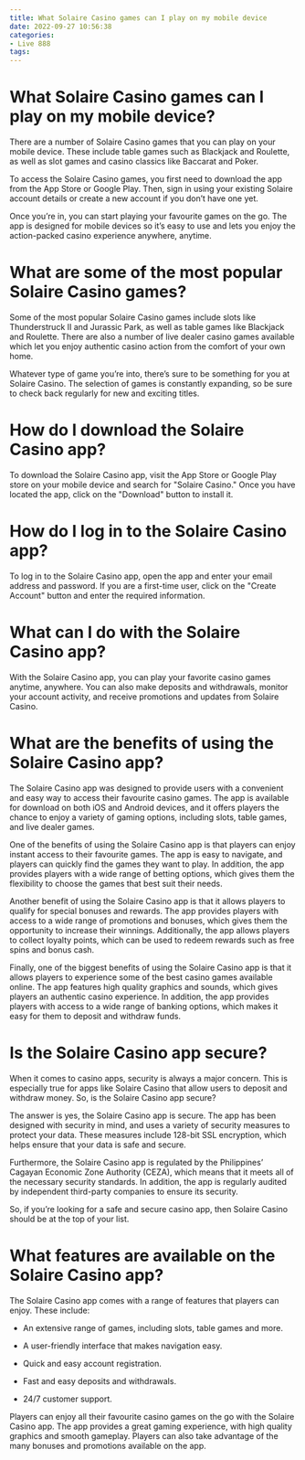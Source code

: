 ```yaml
---
title: What Solaire Casino games can I play on my mobile device
date: 2022-09-27 10:56:38
categories:
- Live 888
tags:
---
```



#  What Solaire Casino games can I play on my mobile device?

There are a number of Solaire Casino games that you can play on your mobile device. These include table games such as Blackjack and Roulette, as well as slot games and casino classics like Baccarat and Poker.

To access the Solaire Casino games, you first need to download the app from the App Store or Google Play. Then, sign in using your existing Solaire account details or create a new account if you don’t have one yet.

Once you’re in, you can start playing your favourite games on the go. The app is designed for mobile devices so it’s easy to use and lets you enjoy the action-packed casino experience anywhere, anytime.

# What are some of the most popular Solaire Casino games?

Some of the most popular Solaire Casino games include slots like Thunderstruck II and Jurassic Park, as well as table games like Blackjack and Roulette. There are also a number of live dealer casino games available which let you enjoy authentic casino action from the comfort of your own home.

Whatever type of game you’re into, there’s sure to be something for you at Solaire Casino. The selection of games is constantly expanding, so be sure to check back regularly for new and exciting titles.

#  How do I download the Solaire Casino app?

To download the Solaire Casino app, visit the App Store or Google Play store on your mobile device and search for "Solaire Casino." Once you have located the app, click on the "Download" button to install it.

# How do I log in to the Solaire Casino app?

To log in to the Solaire Casino app, open the app and enter your email address and password. If you are a first-time user, click on the "Create Account" button and enter the required information.

# What can I do with the Solaire Casino app?

With the Solaire Casino app, you can play your favorite casino games anytime, anywhere. You can also make deposits and withdrawals, monitor your account activity, and receive promotions and updates from Solaire Casino.

#  What are the benefits of using the Solaire Casino app?

The Solaire Casino app was designed to provide users with a convenient and easy way to access their favourite casino games. The app is available for download on both iOS and Android devices, and it offers players the chance to enjoy a variety of gaming options, including slots, table games, and live dealer games.

One of the benefits of using the Solaire Casino app is that players can enjoy instant access to their favourite games. The app is easy to navigate, and players can quickly find the games they want to play. In addition, the app provides players with a wide range of betting options, which gives them the flexibility to choose the games that best suit their needs.

Another benefit of using the Solaire Casino app is that it allows players to qualify for special bonuses and rewards. The app provides players with access to a wide range of promotions and bonuses, which gives them the opportunity to increase their winnings. Additionally, the app allows players to collect loyalty points, which can be used to redeem rewards such as free spins and bonus cash.

Finally, one of the biggest benefits of using the Solaire Casino app is that it allows players to experience some of the best casino games available online. The app features high quality graphics and sounds, which gives players an authentic casino experience. In addition, the app provides players with access to a wide range of banking options, which makes it easy for them to deposit and withdraw funds.

#  Is the Solaire Casino app secure?

When it comes to casino apps, security is always a major concern. This is especially true for apps like Solaire Casino that allow users to deposit and withdraw money. So, is the Solaire Casino app secure?

The answer is yes, the Solaire Casino app is secure. The app has been designed with security in mind, and uses a variety of security measures to protect your data. These measures include 128-bit SSL encryption, which helps ensure that your data is safe and secure.

Furthermore, the Solaire Casino app is regulated by the Philippines’ Cagayan Economic Zone Authority (CEZA), which means that it meets all of the necessary security standards. In addition, the app is regularly audited by independent third-party companies to ensure its security.

So, if you’re looking for a safe and secure casino app, then Solaire Casino should be at the top of your list.

#  What features are available on the Solaire Casino app?

The Solaire Casino app comes with a range of features that players can enjoy. These include:

* An extensive range of games, including slots, table games and more.

* A user-friendly interface that makes navigation easy.

* Quick and easy account registration.

* Fast and easy deposits and withdrawals.

* 24/7 customer support.

Players can enjoy all their favourite casino games on the go with the Solaire Casino app. The app provides a great gaming experience, with high quality graphics and smooth gameplay. Players can also take advantage of the many bonuses and promotions available on the app.